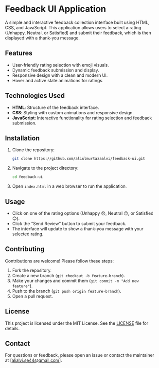 # Feedback UI Application

A simple and interactive feedback collection interface built using HTML, CSS, and JavaScript. This application allows users to select a rating (Unhappy, Neutral, or Satisfied) and submit their feedback, which is then displayed with a thank-you message.

## Features
- User-friendly rating selection with emoji visuals.
- Dynamic feedback submission and display.
- Responsive design with a clean and modern UI.
- Hover and active state animations for ratings.

## Technologies Used
- **HTML**: Structure of the feedback interface.
- **CSS**: Styling with custom animations and responsive design.
- **JavaScript**: Interactive functionality for rating selection and feedback submission.

## Installation
1. Clone the repository:
   ```bash
   git clone https://github.com/aliulmurtazaalvi/feedback-ui.git
   ```
2. Navigate to the project directory:
   ```bash
   cd feedback-ui
   ```
3. Open `index.html` in a web browser to run the application.

## Usage
- Click on one of the rating options (Unhappy 😞, Neutral 😐, or Satisfied 😊).
- Click the "Send Review" button to submit your feedback.
- The interface will update to show a thank-you message with your selected rating.

## Contributing
Contributions are welcome! Please follow these steps:
1. Fork the repository.
2. Create a new branch (`git checkout -b feature-branch`).
3. Make your changes and commit them (`git commit -m "Add new feature"`).
4. Push to the branch (`git push origin feature-branch`).
5. Open a pull request.

## License
This project is licensed under the MIT License. See the [LICENSE](LICENSE) file for details.

## Contact
For questions or feedback, please open an issue or contact the maintainer at [alialvi.se44@gmail.com].